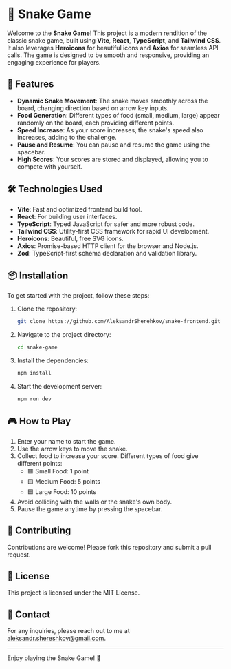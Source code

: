 # 🐍 Snake Game

Welcome to the **Snake Game**! This project is a modern rendition of the classic
snake game, built using **Vite**, **React**, **TypeScript**, and **Tailwind
CSS**. It also leverages **Heroicons** for beautiful icons and **Axios** for
seamless API calls. The game is designed to be smooth and responsive, providing
an engaging experience for players.

## 🚀 Features

- **Dynamic Snake Movement**: The snake moves smoothly across the board,
  changing direction based on arrow key inputs.
- **Food Generation**: Different types of food (small, medium, large) appear
  randomly on the board, each providing different points.
- **Speed Increase**: As your score increases, the snake's speed also increases,
  adding to the challenge.
- **Pause and Resume**: You can pause and resume the game using the spacebar.
- **High Scores**: Your scores are stored and displayed, allowing you to compete
  with yourself.

## 🛠️ Technologies Used

- **Vite**: Fast and optimized frontend build tool.
- **React**: For building user interfaces.
- **TypeScript**: Typed JavaScript for safer and more robust code.
- **Tailwind CSS**: Utility-first CSS framework for rapid UI development.
- **Heroicons**: Beautiful, free SVG icons.
- **Axios**: Promise-based HTTP client for the browser and Node.js.
- **Zod**: TypeScript-first schema declaration and validation library.

## 📦 Installation

To get started with the project, follow these steps:

1. Clone the repository:

   ```sh
   git clone https://github.com/AleksandrSherehkov/snake-frontend.git
   ```

2. Navigate to the project directory:

   ```sh
   cd snake-game
   ```

3. Install the dependencies:

   ```sh
   npm install
   ```

4. Start the development server:

   ```sh
   npm run dev
   ```

## 🎮 How to Play

1. Enter your name to start the game.
2. Use the arrow keys to move the snake.
3. Collect food to increase your score. Different types of food give different
   points:
   - 🟥 Small Food: 1 point
   - 🟨 Medium Food: 5 points
   - 🟦 Large Food: 10 points
4. Avoid colliding with the walls or the snake's own body.
5. Pause the game anytime by pressing the spacebar.

## 🤝 Contributing

Contributions are welcome! Please fork this repository and submit a pull
request.

## 📝 License

This project is licensed under the MIT License.

## 📧 Contact

For any inquiries, please reach out to me at
[aleksandr.shereshkov@gmail.com](mailto:aleksandr.shereshkov@gmail.com).

---

Enjoy playing the Snake Game! 🐍
